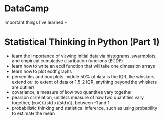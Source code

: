 # DataCamp
Important things I've learned ~

# Statistical Thinking in Python (Part 1)
 - learn the importance of viewing initial data via histograms, swarmplots, and empirical cumulative distribution functions (ECDF)
 - learn how to write an ecdf function that will take one dimension arrays
 - learn how to plot ecdf graphs
 - percentiles and box plots: middle 50% of data is the IQR, the whiskers extend out to extent of data or 1.5-2 IQR, anything beyond the whiskers are outliers
 - covariance, a measure of how two quantities vary together 
 - pearson correlation, unitless measure of how two quantities vary together, (cov)/[(std x)(std y)], between -1 and 1
 - probabilistic thinking and statistical inference, such as using probability to estimate the mean
